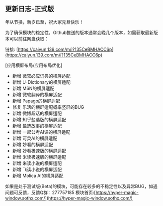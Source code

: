 ## 更新日志-正式版

年从节换，新岁已至，祝大家元旦快乐！

为了确保模块的稳定性，Github推送的版本通常会晚几个版本，如需获取最新版本可以前往网盘获取：

链接: [https://caiyun.139.com/m/i?135CeBMHACC6p](https://caiyun.139.com/m/i?135CeBMHACC6p)

[应用横屏布局/应用布局优化]

- 新增 微软必应词典的横屏适配
- 新增 U-Dictionary的横屏适配
- 新增 MSN的横屏适配
- 新增 微软翻译的横屏适配
- 新增 Papago的横屏适配
- 修复 乐活的横屏适配概率竖屏的BUG
- 新增 微博超话的横屏适配
- 新增 知乎盐选版的横屏适配
- 新增 盐选故事的横屏适配
- 新增 一起公考AI课的横屏适配
- 新增 可灵AI的横屏适配
- 新增 妙看的横屏适配
- 新增 妙看极速版的横屏适配
- 新增 米读极速版的横屏适配
- 新增 米读小说的横屏适配
- 新增 飞读小说的横屏适配
- 新增 Molica AI的横屏适配

如果是处于测试版(Beta)的模块，可能存在较多的不稳定性以及异常BUG，如遇问题可反馈，反馈Q群：277757185
模块首页:[https://hyper-magic-window.sothx.com/](https://hyper-magic-window.sothx.com/)